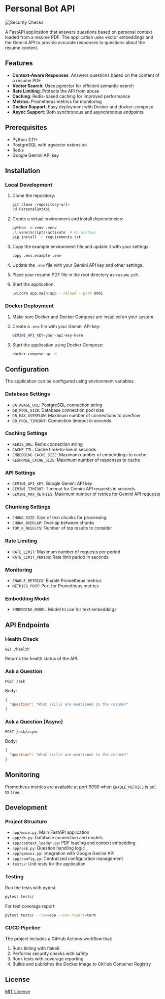 # Personal Bot API

![Security Checks](https://github.com/jefino9488/PersonalBotApi/actions/workflows/security.yml/badge.svg)

A FastAPI application that answers questions based on personal context loaded from a resume PDF. The application uses vector embeddings and the Gemini API to provide accurate responses to questions about the resume content.

## Features

- **Context-Aware Responses**: Answers questions based on the content of a resume PDF
- **Vector Search**: Uses pgvector for efficient semantic search
- **Rate Limiting**: Protects the API from abuse
- **Caching**: Redis-based caching for improved performance
- **Metrics**: Prometheus metrics for monitoring
- **Docker Support**: Easy deployment with Docker and docker-compose
- **Async Support**: Both synchronous and asynchronous endpoints

## Prerequisites

- Python 3.11+
- PostgreSQL with pgvector extension
- Redis
- Google Gemini API key

## Installation

### Local Development

1. Clone the repository:
   ```bash
   git clone <repository-url>
   cd PersonalBotApi
   ```

2. Create a virtual environment and install dependencies:
   ```bash
   python -m venv .venv
   .\.venv\Scripts\activate  # On Windows
   pip install -r requirements.txt
   ```

3. Copy the example environment file and update it with your settings:
   ```bash
   copy .env.example .env
   ```

4. Update the `.env` file with your Gemini API key and other settings.

5. Place your resume PDF file in the root directory as `resume.pdf`.

6. Start the application:
   ```bash
   uvicorn app.main:app --reload --port 8001
   ```

### Docker Deployment

1. Make sure Docker and Docker Compose are installed on your system.

2. Create a `.env` file with your Gemini API key:
   ```bash
   GEMINI_API_KEY=your-api-key-here
   ```

3. Start the application using Docker Compose:
   ```bash
   docker-compose up -d
   ```

## Configuration

The application can be configured using environment variables:

### Database Settings
- `DATABASE_URL`: PostgreSQL connection string
- `DB_POOL_SIZE`: Database connection pool size
- `DB_MAX_OVERFLOW`: Maximum number of connections to overflow
- `DB_POOL_TIMEOUT`: Connection timeout in seconds

### Caching Settings
- `REDIS_URL`: Redis connection string
- `CACHE_TTL`: Cache time-to-live in seconds
- `EMBEDDING_CACHE_SIZE`: Maximum number of embeddings to cache
- `RESPONSE_CACHE_SIZE`: Maximum number of responses to cache

### API Settings
- `GEMINI_API_KEY`: Google Gemini API key
- `GEMINI_TIMEOUT`: Timeout for Gemini API requests in seconds
- `GEMINI_MAX_RETRIES`: Maximum number of retries for Gemini API requests

### Chunking Settings
- `CHUNK_SIZE`: Size of text chunks for processing
- `CHUNK_OVERLAP`: Overlap between chunks
- `TOP_K_RESULTS`: Number of top results to consider

### Rate Limiting
- `RATE_LIMIT`: Maximum number of requests per period
- `RATE_LIMIT_PERIOD`: Rate limit period in seconds

### Monitoring
- `ENABLE_METRICS`: Enable Prometheus metrics
- `METRICS_PORT`: Port for Prometheus metrics

### Embedding Model
- `EMBEDDING_MODEL`: Model to use for text embeddings

## API Endpoints

### Health Check
```
GET /health
```
Returns the health status of the API.

### Ask a Question
```
POST /ask
```
Body:
```json
{
  "question": "What skills are mentioned in the resume?"
}
```

### Ask a Question (Async)
```
POST /ask/async
```
Body:
```json
{
  "question": "What skills are mentioned in the resume?"
}
```

## Monitoring

Prometheus metrics are available at port 9090 when `ENABLE_METRICS` is set to `true`.

## Development

### Project Structure

- `app/main.py`: Main FastAPI application
- `app/db.py`: Database connection and models
- `app/context_loader.py`: PDF loading and context embedding
- `app/ask.py`: Question handling logic
- `app/gemini.py`: Integration with Google Gemini API
- `app/config.py`: Centralized configuration management
- `tests/`: Unit tests for the application

### Testing

Run the tests with pytest:

```bash
pytest tests/
```

For test coverage report:

```bash
pytest tests/ --cov=app --cov-report=term
```

### CI/CD Pipeline

The project includes a GitHub Actions workflow that:

1. Runs linting with flake8
2. Performs security checks with safety
3. Runs tests with coverage reporting
4. Builds and publishes the Docker image to GitHub Container Registry

## License

[MIT License](LICENSE)
